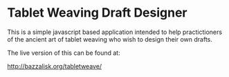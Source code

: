 # Tablet Weaving Draft Designer

This is a simple javascript based application intended to help practictioners of the ancient art of tablet weaving who wish to design their own drafts.

The live version of this can be found at:

http://bazzalisk.org/tabletweave/
